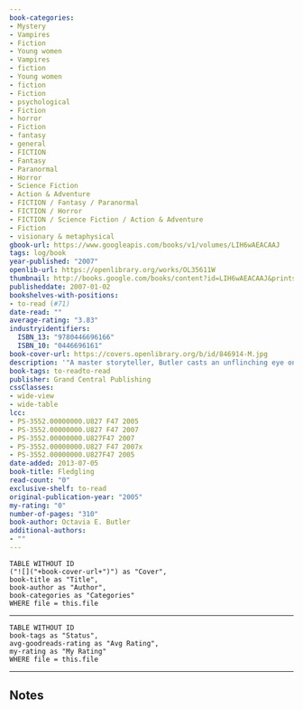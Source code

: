 ```yaml
---
book-categories:
- Mystery
- Vampires
- Fiction
- Young women
- Vampires
- fiction
- Young women
- fiction
- Fiction
- psychological
- Fiction
- horror
- Fiction
- fantasy
- general
- FICTION
- Fantasy
- Paranormal
- Horror
- Science Fiction
- Action & Adventure
- FICTION / Fantasy / Paranormal
- FICTION / Horror
- FICTION / Science Fiction / Action & Adventure
- Fiction
- visionary & metaphysical
gbook-url: https://www.googleapis.com/books/v1/volumes/LIH6wAEACAAJ
tags: log/book
year-published: "2007"
openlib-url: https://openlibrary.org/works/OL35611W
thumbnail: http://books.google.com/books/content?id=LIH6wAEACAAJ&printsec=frontcover&img=1&zoom=1&source=gbs_api
publisheddate: 2007-01-02
bookshelves-with-positions:
- to-read (#71)
date-read: ""
average-rating: "3.83"
industryidentifiers:
  ISBN_13: "9780446696166"
  ISBN_10: "0446696161"
book-cover-url: https://covers.openlibrary.org/b/id/846914-M.jpg
description: '"A master storyteller, Butler casts an unflinching eye on racism, sexism, poverty, and ignorance and lets the reader see the terror and beauty of human nature." - The Washington Post This is the story of an apparently young, amnesiac girl whose alarmingly unhuman needs and abilities lead her to a startling conclusion: She is in fact a genetically modified, 53-year-old vampire. Forced to discover what she can about her stolen former life, she must at the same time learn who wanted-and still wants-to destroy her and those she cares for and how she can save herself.'
book-tags: to-readto-read
publisher: Grand Central Publishing
cssClasses:
- wide-view
- wide-table
lcc:
- PS-3552.00000000.U827 F47 2005
- PS-3552.00000000.U827 F47 2007
- PS-3552.00000000.U827F47 2007
- PS-3552.00000000.U827 F47 2007x
- PS-3552.00000000.U827F47 2005
date-added: 2013-07-05
book-title: Fledgling
read-count: "0"
exclusive-shelf: to-read
original-publication-year: "2005"
my-rating: "0"
number-of-pages: "310"
book-author: Octavia E. Butler
additional-authors:
- ""
---
```


```dataview
TABLE WITHOUT ID
("![]("+book-cover-url+")") as "Cover",
book-title as "Title",
book-author as "Author",
book-categories as "Categories"
WHERE file = this.file
```
---
```dataview
TABLE WITHOUT ID
book-tags as "Status",
avg-goodreads-rating as "Avg Rating",
my-rating as "My Rating"
WHERE file = this.file
```
---
## Notes


